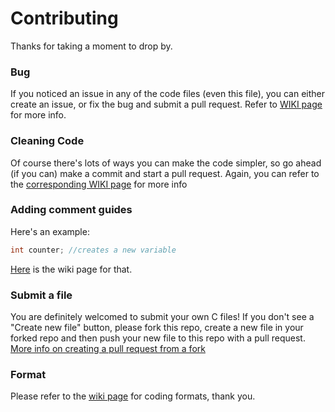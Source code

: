 # Contributing

Thanks for taking a moment to drop by.

### Bug
If you noticed an issue in any of the code files (even this file), you can either create an issue, or fix the bug and submit a pull request.
Refer to [WIKI page](https://github.com/hedyhyry/c/wiki/Bugs-on-C-code) for more info.


### Cleaning Code
Of course there's lots of ways you can make the code simpler, so go ahead (if you can) make a commit and start a pull request. Again, you can refer to the [corresponding WIKI page](https://github.com/hedyhyry/c/wiki/Cleaning-code) for more info

### Adding comment guides
Here's an example:
```c
int counter; //creates a new variable
```
[Here](https://github.com/hedyhyry/c/wiki/Remarks-or-comments-on-the-code) is the wiki page for that.


### Submit a file
You are definitely welcomed to submit your own C files! If you don't see a "Create new file" button, please fork this repo, create a new file in your forked repo and then push your new file to this repo with a pull request. [More info on creating a pull request from a fork](https://help.github.com/en/articles/creating-a-pull-request-from-a-fork)

### Format
Please refer to the [wiki page](https://github.com/hedyhyry/c/wiki) for coding formats, thank you.
